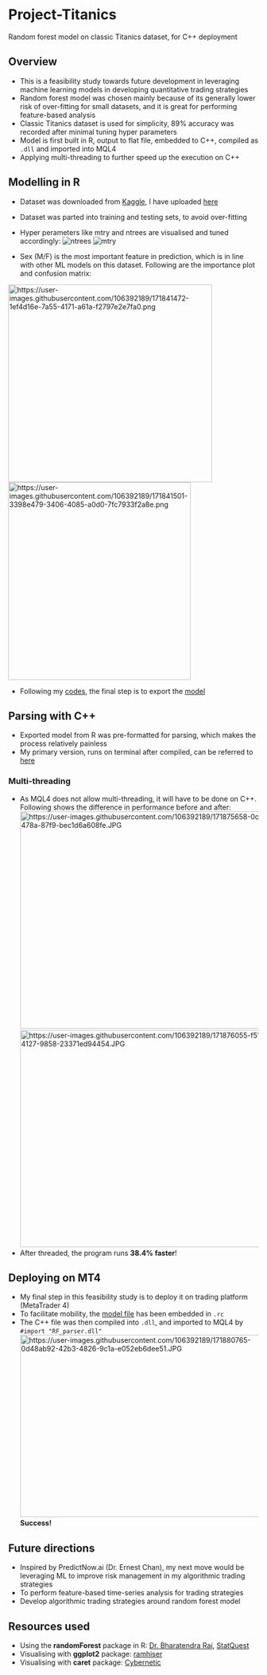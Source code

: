 # Project-Titanics
Random forest model on classic Titanics dataset, for C++ deployment
  
## Overview
* This is a feasibility study towards future development in leveraging machine learning models in developing quantitative trading strategies
* Random forest model was chosen mainly because of its generally lower risk of over-fitting for small datasets, and it is great for performing feature-based analysis
* Classic Titanics dataset is used for simplicity, 89% accuracy was recorded after minimal tuning hyper parameters
* Model is first built in R, output to flat file, embedded to C++, compiled as `.dll` and imported into MQL4
* Applying multi-threading to further speed up the execution on C++
  
## Modelling in R
* Dataset was downloaded from [Kaggle](https://www.kaggle.com/c/titanic), I have uploaded [here](https://github.com/urinethrower/Project-Titanics/blob/main/titanic.csv)
* Dataset was parted into training and testing sets, to avoid over-fitting
* Hyper perameters like mtry and ntrees are visualised and tuned accordingly:
![ntrees](https://user-images.githubusercontent.com/106392189/171839711-84ca8a9b-58d0-457f-ac22-7ef443f000e5.png)
![mtry](https://user-images.githubusercontent.com/106392189/171839746-6ba82794-5425-471a-842e-9f25d27a1173.png)
  
* Sex (M/F) is the most important feature in prediction, which is in line with other ML models on this dataset. Following are the importance plot and confusion matrix:  
  
<img src="https://user-images.githubusercontent.com/106392189/171841472-1ef4d16e-7a55-4171-a61a-f2797e2e7fa0.png" alt="https://user-images.githubusercontent.com/106392189/171841472-1ef4d16e-7a55-4171-a61a-f2797e2e7fa0.png" width="410" height="397"></img>
<img src="https://user-images.githubusercontent.com/106392189/171841501-3398e479-3406-4085-a0d0-7fc7933f2a8e.png" alt="https://user-images.githubusercontent.com/106392189/171841501-3398e479-3406-4085-a0d0-7fc7933f2a8e.png" width="367" height="397"></img>  
* Following my [codes](https://github.com/urinethrower/Project-Titanics/blob/main/titanic.R), the final step is to export the [model](https://github.com/urinethrower/Project-Titanics/blob/main/titanic_RF.csv)
  
## Parsing with C++
* Exported model from R was pre-formatted for parsing, which makes the process relatively painless
* My primary version, runs on terminal after compiled, can be referred to [here](https://github.com/urinethrower/Project-Titanics/blob/main/treerunner.cpp)

### Multi-threading
* As MQL4 does not allow multi-threading, it will have to be done on C++. Following shows the difference in performance before and after:  
<img src="https://user-images.githubusercontent.com/106392189/171875658-0c7c288d-0707-478a-87f9-bec1d6a608fe.JPG" alt="https://user-images.githubusercontent.com/106392189/171875658-0c7c288d-0707-478a-87f9-bec1d6a608fe.JPG" width="582" height="436"></img>
<img src="https://user-images.githubusercontent.com/106392189/171876055-f51f8790-b7d5-4127-9858-23371ed94454.JPG" alt="https://user-images.githubusercontent.com/106392189/171876055-f51f8790-b7d5-4127-9858-23371ed94454.JPG" width="582" height="436"></img>  
* After threaded, the program runs **38.4% faster**!
  
## Deploying on MT4
* My final step in this feasibility study is to deploy it on trading platform (MetaTrader 4)
* To facilitate mobility, the [model file](https://github.com/urinethrower/Project-Titanics/blob/main/titanic_RF.csv) has been embedded in `.rc`
* The C++ file was then compiled into `.dll`, and imported to MQL4 by `#import "RF_parser.dll"`  
<img src="https://user-images.githubusercontent.com/106392189/171880765-0d48ab92-42b3-4826-9c1a-e052eb6dee51.JPG" alt="https://user-images.githubusercontent.com/106392189/171880765-0d48ab92-42b3-4826-9c1a-e052eb6dee51.JPG" width="518" height="366"></img>  
**Success!**
  
## Future directions
* Inspired by PredictNow.ai (Dr. Ernest Chan), my next move would be leveraging ML to improve risk management in my algorithmic trading strategies
* To perform feature-based time-series analysis for trading strategies
* Develop algorithmic trading strategies around random forest model
  
## Resources used
* Using the **randomForest** package in R: [Dr. Bharatendra Rai](https://www.youtube.com/watch?v=dJclNIN-TPo), [StatQuest](https://www.youtube.com/watch?v=6EXPYzbfLCE)
* Visualising with **ggplot2** package: [ramhiser](https://gist.github.com/ramhiser/6dec3067f087627a7a85)
* Visualising with **caret** package: [Cybernetic](https://stackoverflow.com/questions/23891140/r-how-to-visualize-confusion-matrix-using-the-caret-package)
